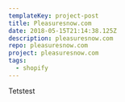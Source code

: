 ```yaml
---
templateKey: project-post
title: Pleasuresnow.com
date: 2018-05-15T21:14:38.125Z
description: pleasuresnow.com
repo: pleasuresnow.com
project: pleasuresnow.com
tags:
  - shopify
---
```

Tetstest
